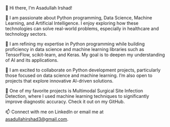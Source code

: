 👋 Hi there, I’m Asadullah Irshad!

👀 I am passionate about Python programming, Data Science, Machine Learning, and Artificial Intelligence. I enjoy exploring how these technologies can solve real-world problems, especially in healthcare and technology sectors.

🌱 I am refining my expertise in Python programming while building proficiency in data science and machine learning libraries such as TensorFlow, scikit-learn, and Keras. My goal is to deepen my understanding of AI and its applications.

👯 I am excited to collaborate on Python development projects, particularly those focused on data science and machine learning. I’m also open to projects that explore innovative AI-driven solutions.

🌟 One of my favorite projects is Multimodal Surgical Site Infection Detection, where I used machine learning techniques to significantly improve diagnostic accuracy. Check it out on my GitHub.

📫 Connect with me on LinkedIn or email me at asadullahirshad3@gmail.com.

<!--
Asadullah-Irshad/Asadullah-Irshad is a ✨ special ✨ repository because its `README.md` (this file) appears on your GitHub profile.
You can click the Preview link to take a look at your changes.
--->
